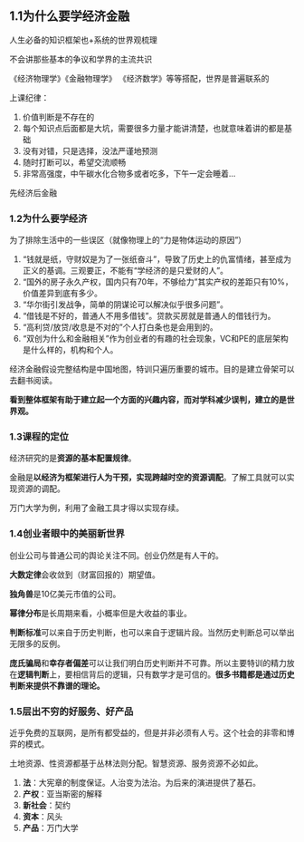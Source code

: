## 1.1为什么要学经济金融

人生必备的知识框架也+系统的世界观梳理

不会讲那些基本的争议和学界的主流共识

《经济物理学》《金融物理学》
《经济数学》等等搭配，世界是普遍联系的

上课纪律：

1. 价值判断是不存在的
2. 每个知识点后面都是大坑，需要很多力量才能讲清楚，也就意味着讲的都是基础
3. 没有对错，只是选择，没法严谨地预测
4. 随时打断可以，希望交流顺畅
5. 非常高强度，中午碳水化合物多或者吃多，下午一定会睡着...

先经济后金融

### 1.2为什么要学经济

为了排除生活中的一些误区（就像物理上的“力是物体运动的原因”）

1. “钱就是纸，守财奴是为了一张纸奋斗”，导致了历史上的仇富情绪，甚至成为正义的基调。三观要正，不能有“学经济的是只爱财的人”。
2. “国外的房子永久产权，国内只有70年，不够给力”其实产权的差距只有10%，价值差异到底有多少。
3. “华尔街引发战争，简单的阴谋论可以解决似乎很多问题”。
4. “借钱是不好的，普通人不用多借钱”。贷款买房就是普通人的借钱行为。
5. “高利贷/放贷/收息是不对的”个人打白条也是会用到的。
6. “双创为什么和金融相关”作为创业者的有趣的社会现象，VC和PE的底层架构是什么样的，机构和个人。


经济金融假设完整结构是中国地图，特训只遍历重要的城市。目的是建立骨架可以去翻书阅读。

**看到整体框架有助于建立起一个方面的兴趣内容，而对学科减少误判，建立的是世界观。**


### 1.3课程的定位

经济研究的是**资源的基本配置规律**。

金融是**以经济为框架进行人为干预，实现跨越时空的资源调配**。了解工具就可以实现资源的调配。

万门大学为例，利用了金融工具才得以实现存续。





 
### 1.4创业者眼中的美丽新世界

创业公司与普通公司的舆论关注不同。创业仍然是有人干的。

**大数定律**会收敛到（财富回报的）期望值。

**独角兽**是10亿美元市值的公司。

**幂律分布**是长周期来看，小概率但是大收益的事业。

**判断标准**可以来自于历史判断，也可以来自于逻辑片段。当然历史判断总可以举出无限多的反例。

**庞氏骗局**和**幸存者偏差**可以让我们明白历史判断并不可靠。所以主要特训的精力放在**逻辑判断**上，要相信背后的逻辑，只有数学才是可信的。**很多书籍都是通过历史判断来提供不靠谱的理论。**


### 1.5层出不穷的好服务、好产品

近乎免费的互联网，是所有都受益的，但是并非必须有人亏。这个社会的非零和博弈的模式。

土地资源、性资源都基于丛林法则分配。智慧资源、服务资源不必如此。

1. **法**：大宪章的制度保证。人治变为法治。为后来的演进提供了基石。
2. **产权**：亚当斯密的解释
3. **新社会**：契约
4. **资本**：风头
5. **产品**：万门大学

